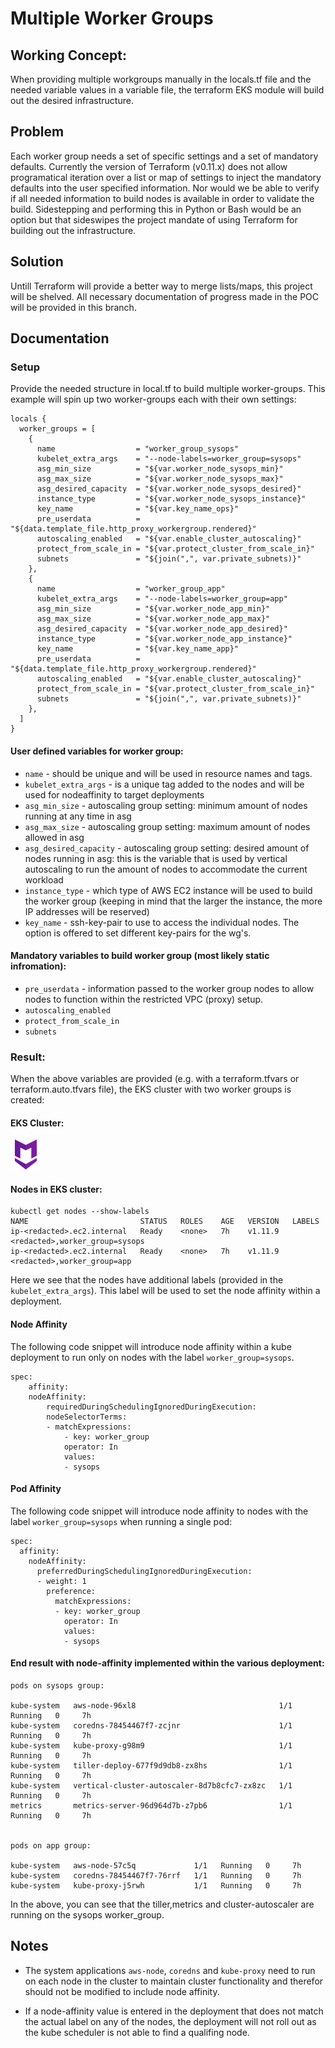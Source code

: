# Multiple Worker Groups

## Working Concept:
When providing multiple workgroups manually in the locals.tf file and the needed variable values in a variable file, the terraform EKS module will build out the desired infrastructure.

## Problem
Each worker group needs a set of specific settings and a set of mandatory defaults.  Currently the version of Terraform (v0.11.x) does not allow programatical iteration over a list or map of settings to inject the mandatory defaults into the user specified information.  Nor would we be able to verify if all needed information to build nodes is available in order to validate the build.
Sidestepping and performing this in Python or Bash would be an option but that sideswipes the project mandate of using Terraform for building out the infrastructure.

## Solution
Untill Terraform will provide a better way to merge lists/maps, this project will be shelved.  All necessary documentation of progress made in the POC will be provided in this branch.

## Documentation

### Setup
Provide the needed structure in local.tf to build multiple worker-groups.  This example will spin up two worker-groups each with their own settings:

```
locals {
  worker_groups = [
    {
      name                  = "worker_group_sysops"
      kubelet_extra_args    = "--node-labels=worker_group=sysops"
      asg_min_size          = "${var.worker_node_sysops_min}"
      asg_max_size          = "${var.worker_node_sysops_max}"
      asg_desired_capacity  = "${var.worker_node_sysops_desired}"
      instance_type         = "${var.worker_node_sysops_instance}"
      key_name              = "${var.key_name_ops}"
      pre_userdata          = "${data.template_file.http_proxy_workergroup.rendered}" 
      autoscaling_enabled   = "${var.enable_cluster_autoscaling}"
      protect_from_scale_in = "${var.protect_cluster_from_scale_in}"
      subnets               = "${join(",", var.private_subnets)}" 
    },
    {
      name                  = "worker_group_app"
      kubelet_extra_args    = "--node-labels=worker_group=app"
      asg_min_size          = "${var.worker_node_app_min}"
      asg_max_size          = "${var.worker_node_app_max}"
      asg_desired_capacity  = "${var.worker_node_app_desired}"
      instance_type         = "${var.worker_node_app_instance}"
      key_name              = "${var.key_name_app}"
      pre_userdata          = "${data.template_file.http_proxy_workergroup.rendered}"
      autoscaling_enabled   = "${var.enable_cluster_autoscaling}"
      protect_from_scale_in = "${var.protect_cluster_from_scale_in}"
      subnets               = "${join(",", var.private_subnets)}"
    },
  ]
}
```


#### User defined variables for worker group:
 * `name` - should be unique and will be used in resource names and tags.
 * `kubelet_extra_args` - is a unique tag added to the nodes and will be used for nodeaffinity to target deployments
 * `asg_min_size` - autoscaling group setting: minimum amount of nodes running at any time in asg
 * `asg_max_size` - autoscaling group setting: maximum amount of nodes allowed in asg
 * `asg_desired_capacity` - autoscaling group setting: desired amount of nodes running in asg: this is the variable that is used by vertical autoscaling to run the amount of nodes to accommodate the current workload
 * `instance_type` - which type of AWS EC2 instance will be used to build the worker group (keeping in mind that the larger the instance, the more IP addresses will be reserved)
 * `key_name` - ssh-key-pair to use to access the individual nodes.  The option is offered to set different key-pairs for the wg's.

#### Mandatory variables to build worker group (most likely static infromation):
 * `pre_userdata` - information passed to the worker group nodes to allow nodes to function within the restricted VPC (proxy) setup.
 * `autoscaling_enabled`
 * `protect_from_scale_in`
 * `subnets`
   
### Result:
When the above variables are provided (e.g. with a terraform.tfvars or terraform.auto.tfvars file), the EKS cluster with two worker groups is created:

#### EKS Cluster:
![alt text](https://github.com/adam-p/markdown-here/raw/master/src/common/images/icon48.png "EKS Cluster")

#### Nodes in EKS cluster:
```
kubectl get nodes --show-labels
NAME                         STATUS   ROLES    AGE   VERSION   LABELS
ip-<redacted>.ec2.internal   Ready    <none>   7h    v1.11.9   <redacted>,worker_group=sysops
ip-<redacted>.ec2.internal   Ready    <none>   7h    v1.11.9   <redacted>,worker_group=app
```

Here we see that the nodes have additional labels (provided in the `kubelet_extra_args`).  This label will be used to set the node affinity within a deployment.

#### Node Affinity
The following code snippet will introduce node affinity within a kube deployment to run only on nodes with the label `worker_group=sysops`.   

```
spec:
    affinity:
    nodeAffinity:
        requiredDuringSchedulingIgnoredDuringExecution:
        nodeSelectorTerms:
        - matchExpressions:
            - key: worker_group
            operator: In
            values:
            - sysops
```   

#### Pod Affinity
The following code snippet will introduce node affinity to nodes with the label `worker_group=sysops` when running a single pod:
  
```
spec:
  affinity:
    nodeAffinity:
      preferredDuringSchedulingIgnoredDuringExecution:
      - weight: 1
        preference:
          matchExpressions:
          - key: worker_group
            operator: In
            values:
            - sysops
```


#### End result with node-affinity implemented within the various deployment:
```
pods on sysops group: 

kube-system   aws-node-96xl8                                1/1   Running   0     7h
kube-system   coredns-78454467f7-zcjnr                      1/1   Running   0     7h
kube-system   kube-proxy-g98m9                              1/1   Running   0     7h
kube-system   tiller-deploy-677f9d9db8-zx8hs                1/1   Running   0     7h
kube-system   vertical-cluster-autoscaler-8d7b8cfc7-zx8zc   1/1   Running   0     7h
metrics       metrics-server-96d964d7b-z7pb6                1/1   Running   0     7h


pods on app group: 

kube-system   aws-node-57c5q             1/1   Running   0     7h
kube-system   coredns-78454467f7-76rrf   1/1   Running   0     7h
kube-system   kube-proxy-j5rwh           1/1   Running   0     7h
```

In the above, you can see that the tiller,metrics and cluster-autoscaler are running on the sysops worker_group.  


## Notes
* The system applications `aws-node`, `coredns` and `kube-proxy` need to run on each node in the cluster to maintain cluster functionality and therefor should not be modified to include node affinity.

* If a node-affinity value is entered in the deployment that does not match the actual label on any of the nodes, the deployment will not roll out as the kube scheduler is not able to find a qualifing node.

